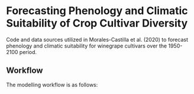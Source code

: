 # Forecasting Phenology and Climatic Suitability of Crop Cultivar Diversity 

Code and data sources utilized in Morales-Castilla et al. (2020) to forecast phenology and climatic suitability for winegrape cultivars over the 1950-2100 period.


## Workflow

The modelling workflow is as follows:

